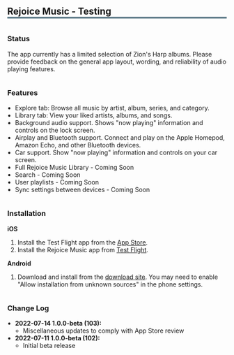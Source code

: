 <meta name="robots" content="noindex">
<style>
  h1 {
    display: none;  
  }
  h2 {
    border-bottom: 4px solid #607c8a !important;
  }
  h3 {
    margin-top: 36px !important;
  }
  ul {
    padding-left: 18px !important;
  }
  .markdown-body {
    max-width: 800px
  }
</style>


## Rejoice Music - Testing


### Status

The app currently has a limited selection of Zion's Harp albums. Please provide feedback on the general app layout, wording, and reliability of audio playing features.



### Features

- Explore tab: Browse all music by artist, album, series, and category.
- Library tab: View your liked artists, albums, and songs.
- Background audio support. Shows "now playing" information and controls on the lock screen.
- Airplay and Bluetooth support. Connect and play on the Apple Homepod, Amazon Echo, and other Bluetooth devices.
- Car support. Show "now playing" information and controls on your car screen.
- Full Rejoice Music Library - Coming Soon
- Search - Coming Soon
- User playlists - Coming Soon
- Sync settings between devices - Coming Soon



### Installation

**iOS**
1. Install the Test Flight app from the [App Store](https://apps.apple.com/us/app/testflight/id899247664).
2. Install the Rejoice Music app from [Test Flight](https://testflight.apple.com/join/gYHQHlWo).

**Android**
1. Download and install from the [download site](https://rejoicemusic.github.io/app-site/release/android/app.apk). You may need to enable "Allow installation from unknown sources" in the phone settings.



### Change Log

- **2022-07-14 1.0.0-beta (103):**
  - Miscellaneous updates to comply with App Store review
- **2022-07-11 1.0.0-beta (102):** 
  - Initial beta release